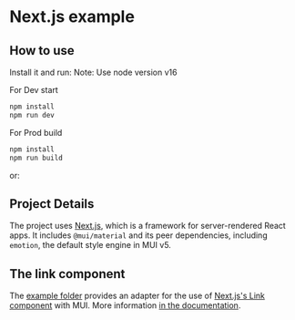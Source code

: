 # Next.js example

## How to use

Install it and run:
Note: Use node version v16 <br />

For Dev start
```sh
npm install
npm run dev
```

For Prod build
```sh
npm install
npm run build
```

or:


## Project Details

The project uses [Next.js](https://github.com/vercel/next.js), which is a framework for server-rendered React apps.
It includes `@mui/material` and its peer dependencies, including `emotion`, the default style engine in MUI v5.

## The link component
The [example folder](https://github.com/mui/material-ui/tree/HEAD/examples/nextjs-with-typescript) provides an adapter for the use of [Next.js's Link component](https://nextjs.org/docs/api-reference/next/link) with MUI.
More information [in the documentation](https://mui.com/material-ui/guides/routing/#next-js).

